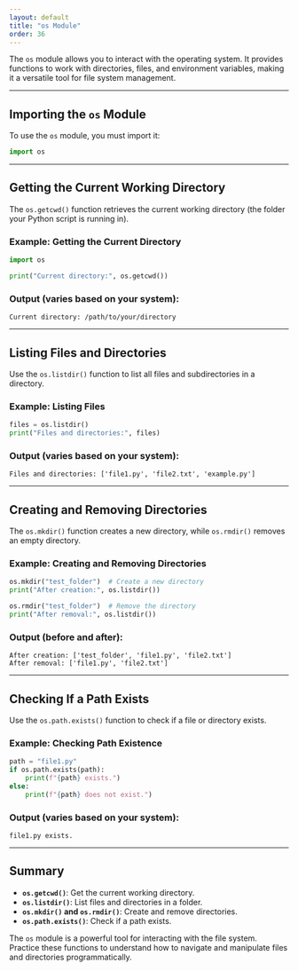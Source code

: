 ```yaml
---
layout: default
title: "os Module"
order: 36
---
```


The `os` module allows you to interact with the operating system. It provides functions to work with directories, files, and environment variables, making it a versatile tool for file system management.

---

## Importing the `os` Module

To use the `os` module, you must import it:

```python
import os
```

---

## Getting the Current Working Directory

The `os.getcwd()` function retrieves the current working directory (the folder your Python script is running in).

### Example: Getting the Current Directory

```python
import os

print("Current directory:", os.getcwd())
```

### Output (varies based on your system):

```plaintext
Current directory: /path/to/your/directory
```

---

## Listing Files and Directories

Use the `os.listdir()` function to list all files and subdirectories in a directory.

### Example: Listing Files

```python
files = os.listdir()
print("Files and directories:", files)
```

### Output (varies based on your system):

```plaintext
Files and directories: ['file1.py', 'file2.txt', 'example.py']
```

---

## Creating and Removing Directories

The `os.mkdir()` function creates a new directory, while `os.rmdir()` removes an empty directory.

### Example: Creating and Removing Directories

```python
os.mkdir("test_folder")  # Create a new directory
print("After creation:", os.listdir())

os.rmdir("test_folder")  # Remove the directory
print("After removal:", os.listdir())
```

### Output (before and after):

```plaintext
After creation: ['test_folder', 'file1.py', 'file2.txt']
After removal: ['file1.py', 'file2.txt']
```

---

## Checking If a Path Exists

Use the `os.path.exists()` function to check if a file or directory exists.

### Example: Checking Path Existence

```python
path = "file1.py"
if os.path.exists(path):
    print(f"{path} exists.")
else:
    print(f"{path} does not exist.")
```

### Output (varies based on your system):

```plaintext
file1.py exists.
```

---

## Summary

- **`os.getcwd()`**: Get the current working directory.
- **`os.listdir()`**: List files and directories in a folder.
- **`os.mkdir()` and `os.rmdir()`**: Create and remove directories.
- **`os.path.exists()`**: Check if a path exists.

The `os` module is a powerful tool for interacting with the file system. Practice these functions to understand how to navigate and manipulate files and directories programmatically.
